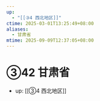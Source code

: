 ```yaml
---
up:
  - "[[③4 西北地区]]"
ctime: 2025-03-01T13:25:49+08:00
aliases:
  - 甘肃省
mtime: 2025-09-09T12:37:05+08:00
---
```


# ③42 甘肃省

- up: [[③4 西北地区]]
